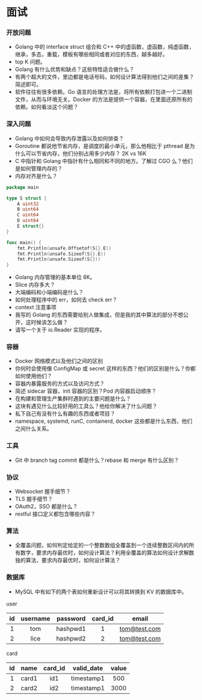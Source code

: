 # 面试

### 开放问题

- Golang 中的 interface struct 组合和 C++ 中的虚函数，虚函数，纯虚函数，继承，多态，重载，模板有哪些相同或者对应的东西，越多越好。
- top K 问题。
- Golang 有什么优势和缺点？这些特性适合做什么？
- 有两个超大的文件，里边都是电话号码，如何设计算法得到他们之间的差集？简述即可。
- 软件往往有很多依赖。Go 语言的处理方法是，将所有依赖打包进一个二进制文件，从而与环境无关。Docker 的方法是提供一个容器，在里面还原所有的依赖。如何看淡这个问题？

### 深入问题

- Golang 中如何会导致内存泄露以及如何排查？
- Goroutine 都说他节省内存，是调度的最小单元，那么他相比于 pthread 是为什么可以节省内存，他们分别占用多少内存？ 2K vs 16K
- C 中指针和 Golang 中指针有什么相同和不同的地方。了解过 CGO 么？他们是如何管理内存的？
- 内存对齐是什么？

``` go
package main

type S struct {
	A uint32
	B uint64
	C uint64
	D uint64
	E struct{}
}

func main() {
	fmt.Println(unsafe.Offsetof(S{}.E))
	fmt.Println(unsafe.Sizeof(S{}.E))
	fmt.Println(unsafe.Sizeof(S{}))
}
```

- Golang 内存管理的基本单位 8K。
- Slice 内存多大？
- 大端编码和小端编码是什么？
- 如何处理程序中的 err，如何去 check err？
- context 注意事项
- 我写的 Golang 的东西需要给别人做集成，但是我的其中算法的部分不想公开，这时候该怎么做？
- 请写一个关于 io.Reader 实现的程序。

### 容器

- Docker 网络模式以及他们之间的区别
- 你何时会使用像 ConfigMap 或 secret 这样的东西？他们的区别是什么？你都如何使用他们？
- 容器内暴露服务的方式以及访问方式？
- 简述 sidecar 容器，init 容器的区别？Pod 内容器启动顺序？
- 在构建和管理生产集群时遇到的主要问题是什么？
- 这块有遇见什么比较好用的工具么？他给你解决了什么问题？
- 私下自己有没有什么有趣的东西或者项目？
- namespace, systemd, runC, containerd, docker 这些都是什么东西，他们之间什么关系。

### 工具

- Git 中 branch tag commit 都是什么？rebase 和 merge 有什么区别？

### 协议

- Websocket 握手细节？
- TLS 握手细节？
- OAuth2，SSO 都是什么？
- restful 接口定义都包含哪些内容？

### 算法

- 全覆盖问题，如何判定给定的一个整数数组全覆盖到一个连续整数区间内的所有数字，要求内存最优时，如何设计算法？利用全覆盖的算法如何设计求解数独的算法，要求内存最优时，如何设计算法？

### 数据库

- MySQL 中有如下的两个表如何重新设计可以将其转换到 KV 的数据库中。

user

|id|username|password|card_id|email|
|:---:|:---:|:---:|:---:|:---:|
|1|tom|hashpwd1|1|tom@test.com|
|2|lice|hashpwd2|2|tom@test.com|

card

|id|name|card_id|valid_date|value|
|:---:|:---:|:---:|:---:|:---:|
|1|card1|id1|timestamp1|500|
|2|card2|id2|timestamp1|3000|

